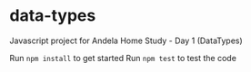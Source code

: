 # data-types
Javascript project for Andela Home Study - Day 1 (DataTypes)

Run `npm install` to get started
Run `npm test` to test the code
